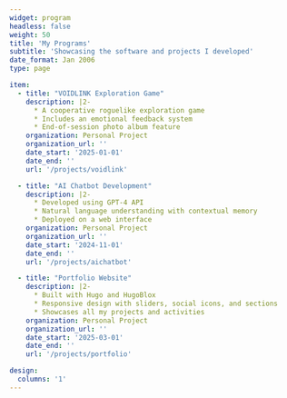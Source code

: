 ```yaml
---
widget: program
headless: false
weight: 50
title: 'My Programs'
subtitle: 'Showcasing the software and projects I developed'
date_format: Jan 2006
type: page

item:
  - title: "VOIDLINK Exploration Game"
    description: |2-
      * A cooperative roguelike exploration game
      * Includes an emotional feedback system
      * End-of-session photo album feature
    organization: Personal Project
    organization_url: ''
    date_start: '2025-01-01'
    date_end: ''
    url: '/projects/voidlink'

  - title: "AI Chatbot Development"
    description: |2-
      * Developed using GPT-4 API
      * Natural language understanding with contextual memory
      * Deployed on a web interface
    organization: Personal Project
    organization_url: ''
    date_start: '2024-11-01'
    date_end: ''
    url: '/projects/aichatbot'

  - title: "Portfolio Website"
    description: |2-
      * Built with Hugo and HugoBlox
      * Responsive design with sliders, social icons, and sections
      * Showcases all my projects and activities
    organization: Personal Project
    organization_url: ''
    date_start: '2025-03-01'
    date_end: ''
    url: '/projects/portfolio'

design:
  columns: '1'
---
```

